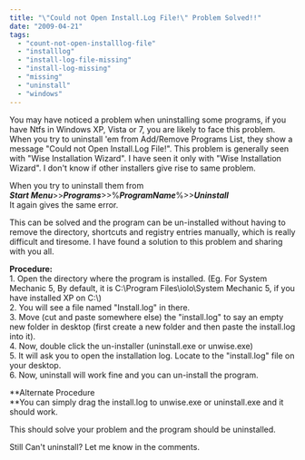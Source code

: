 ```yaml
---
title: "\"Could not Open Install.Log File!\" Problem Solved!!"
date: "2009-04-21"
tags: 
  - "count-not-open-installlog-file"
  - "installlog"
  - "install-log-file-missing"
  - "install-log-missing"
  - "missing"
  - "uninstall"
  - "windows"
---
```


You may have noticed a problem when uninstalling some programs, if you have Ntfs in Windows XP, Vista or 7, you are likely to face this problem. When you try to uninstall 'em from Add/Remove Programs List, they show a message "Could not Open Install.Log File!". This problem is generally seen with "Wise Installation Wizard". I have seen it only with "Wise Installation Wizard". I don't know if other installers give rise to same problem.

When you try to uninstall them from  
**_Start Menu_**\>>**_Programs_**\>>%**_ProgramName_**%>>**_Uninstall_**  
It again gives the same error.

This can be solved and the program can be un-installed without having to remove the directory, shortcuts and registry entries manually, which is really difficult and tiresome. I have found a solution to this problem and sharing with you all.

**Procedure:**  
1\. Open the directory where the program is installed. (Eg. For System Mechanic 5, By default, it is C:\\Program Files\\iolo\\System Mechanic 5, if you have installed XP on C:\\)  
2\. You will see a file named "Install.log" in there.  
3\. Move (cut and paste somewhere else) the "install.log" to say an empty new folder in desktop (first create a new folder and then paste the install.log into it).  
4\. Now, double click the un-installer (uninstall.exe or unwise.exe)  
5\. It will ask you to open the installation log. Locate to the "install.log" file on your desktop.  
6\. Now, uninstall will work fine and you can un-install the program.

**Alternate Procedure  
**You can simply drag the install.log to unwise.exe or uninstall.exe and it should work.

This should solve your problem and the program should be uninstalled.

Still Can't uninstall? Let me know in the comments.
